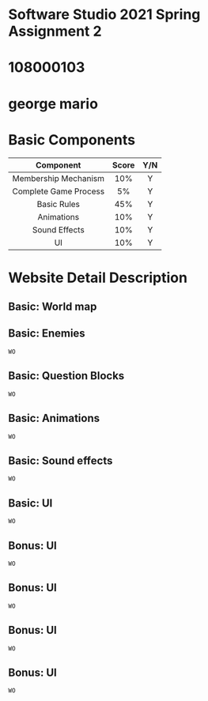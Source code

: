 # Software Studio 2021 Spring Assignment 2
# 108000103
# george mario

# Basic Components
|Component|Score|Y/N|
|:-:|:-:|:-:|
|Membership Mechanism|10%|Y|
|Complete Game Process|5%|Y|
|Basic Rules|45%|Y|
|Animations|10%|Y|
|Sound Effects|10%|Y|
|UI|10%|Y|

# Website Detail Description

## Basic: World map
    

## Basic: Enemies
    WO

## Basic: Question Blocks
    WO

## Basic: Animations
    WO

## Basic: Sound effects
    WO

## Basic: UI
    WO



## Bonus: UI
    WO

## Bonus: UI
    WO

## Bonus: UI
    WO

## Bonus: UI
    WO




